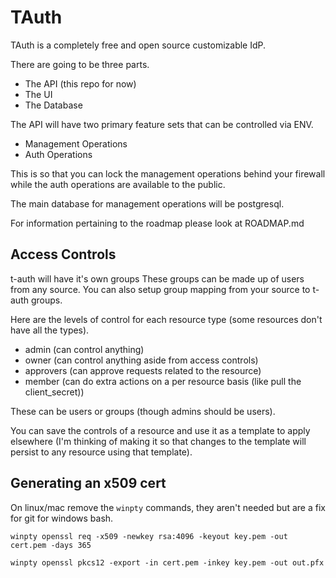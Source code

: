 # TAuth

TAuth is a completely free and open source customizable IdP.

There are going to be three parts.

* The API (this repo for now)
* The UI
* The Database

The API will have two primary feature sets that can be controlled via ENV.

* Management Operations
* Auth Operations

This is so that you can lock the management operations behind your firewall while the auth operations are available to the public.

The main database for management operations will be postgresql.

For information pertaining to the roadmap please look at ROADMAP.md

## Access Controls

t-auth will have it's own groups These groups can be made up of users
from any source. You can also setup group mapping from your source
to t-auth groups.

Here are the levels of control for each resource type (some resources
don't have all the types).

* admin (can control anything)
* owner (can control anything aside from access controls)
* approvers (can approve requests related to the resource)
* member (can do extra actions on a per resource basis (like pull the client_secret))

These can be users or groups (though admins should be users).

You can save the controls of a resource and use it as a template to apply
elsewhere (I'm thinking of making it so that changes to the template will
persist to any resource using that template).

## Generating an x509 cert

On linux/mac remove the `winpty` commands, they aren't needed but are
a fix for git for windows bash.

 `winpty openssl req -x509 -newkey rsa:4096 -keyout key.pem -out cert.pem -days 365`
 
 `winpty openssl pkcs12 -export -in cert.pem -inkey key.pem -out out.pfx`
